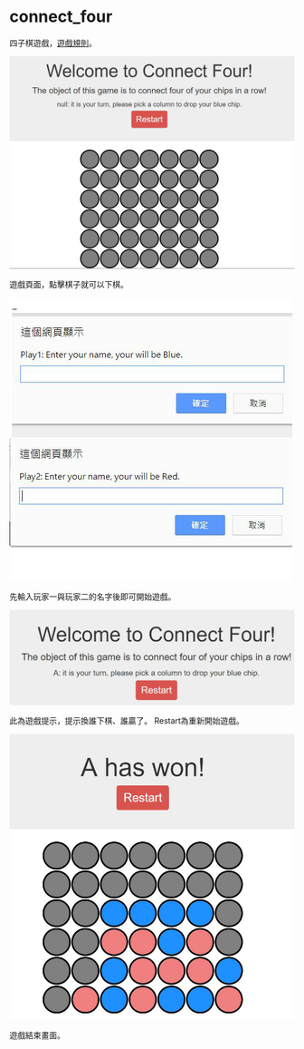 # connect_four

  四子棋遊戲，[遊戲規則](https://zh.wikipedia.org/wiki/%E5%B1%8F%E9%A2%A8%E5%BC%8F%E5%9B%9B%E5%AD%90%E6%A3%8B)。

  ![page](https://github.com/zephyros0305/connect_four/raw/master/readme/page.jpg)

  遊戲頁面，點擊棋子就可以下棋。

  ![player](https://github.com/zephyros0305/connect_four/raw/master/readme/player.jpg)

  先輸入玩家一與玩家二的名字後即可開始遊戲。

  ![hint](https://github.com/zephyros0305/connect_four/raw/master/readme/hint.jpg)

  此為遊戲提示，提示換誰下棋、誰贏了。
  Restart為重新開始遊戲。

  ![game_over](https://github.com/zephyros0305/connect_four/raw/master/readme/game_over.jpg)

  遊戲結束畫面。
